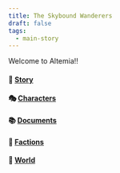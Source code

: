 ```yaml
---
title: The Skybound Wanderers
draft: false
tags:
  - main-story
---
```


Welcome to Altemia!!

#### 🌄 [Story](https://choojermelon.github.io/Altemia/Story/)
#### 🎭 [Characters](https://choojermelon.github.io/Altemia/Characters/)
#### 📚 [Documents](https://choojermelon.github.io/Altemia/Documents/)
#### 🏰 [Factions](https://choojermelon.github.io/Altemia/Factions/)
#### 🌄 [World](https://choojermelon.github.io/Altemia/World/)